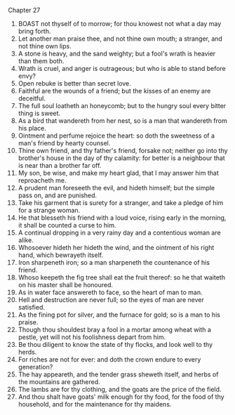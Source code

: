 

Chapter 27

1. BOAST not thyself of to morrow; for thou knowest not what a day may bring forth.
2. Let another man praise thee, and not thine own mouth; a stranger, and not thine own lips.
3. A stone is heavy, and the sand weighty; but a fool's wrath is heavier than them both.
4. Wrath is cruel, and anger is outrageous; but who is able to stand before envy?
5. Open rebuke is better than secret love.
6. Faithful are the wounds of a friend; but the kisses of an enemy are deceitful.
7. The full soul loatheth an honeycomb; but to the hungry soul every bitter thing is sweet.
8. As a bird that wandereth from her nest, so is a man that wandereth from his place.
9. Ointment and perfume rejoice the heart: so doth the sweetness of a man's friend by hearty counsel.
10. Thine own friend, and thy father's friend, forsake not; neither go into thy brother's house in the day of thy calamity: for better is a neighbour that is near than a brother far off.
11. My son, be wise, and make my heart glad, that I may answer him that reproacheth me.
12. A prudent man foreseeth the evil, and hideth himself; but the simple pass on, and are punished.
13. Take his garment that is surety for a stranger, and take a pledge of him for a strange woman.
14. He that blesseth his friend with a loud voice, rising early in the morning, it shall be counted a curse to him.
15. A continual dropping in a very rainy day and a contentious woman are alike.
16. Whosoever hideth her hideth the wind, and the ointment of his right hand, which bewrayeth itself.
17. Iron sharpeneth iron; so a man sharpeneth the countenance of his friend.
18. Whoso keepeth the fig tree shall eat the fruit thereof: so he that waiteth on his master shall be honoured.
19. As in water face answereth to face, so the heart of man to man.
20. Hell and destruction are never full; so the eyes of man are never satisfied.
21. As the fining pot for silver, and the furnace for gold; so is a man to his praise.
22. Though thou shouldest bray a fool in a mortar among wheat with a pestle, yet will not his foolishness depart from him.
23. Be thou diligent to know the state of thy flocks, and look well to thy herds.
24. For riches are not for ever: and doth the crown endure to every generation?
25. The hay appeareth, and the tender grass sheweth itself, and herbs of the mountains are gathered.
26. The lambs are for thy clothing, and the goats are the price of the field.
27. And thou shalt have goats' milk enough for thy food, for the food of thy household, and for the maintenance for thy maidens.
